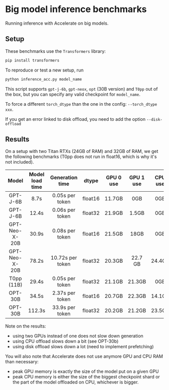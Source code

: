 # Big model inference benchmarks

Running inference with Accelerate on big models.

## Setup

These benchmarks use the `Transformers` library:

```bash
pip install transformers
```

To reproduce or test a new setup, run

```py
python inference_acc.py model_name
```

This script supports `gpt-j-6b`, `gpt-neox`, `opt` (30B version) and `T0pp` out of the box, but you can specify any valid checkpoint for `model_name`.

To force a different `torch_dtype` than the one in the config: `--torch_dtype xxx`.

If you get an error linked to disk offload, you need to add the option `--disk-offload`

## Results

On a setup with two Titan RTXs (24GB of RAM) and 32GB of RAM, we get the following benchmarks (T0pp does not run in float16, which is why it's not included).

| Model | Model load time | Generation time | dtype | GPU 0 use | GPU 1 use | CPU use | Disk offload |
|:-----:|:---------------:|:---------------:|:-----:|:---------:|:---------:|:-------:|:------------:|
| GPT-J-6B | 8.7s | 0.05s per token | float16 | 11.7GB | 0GB | 0GB | no |
| GPT-J-6B | 12.4s | 0.06s per token | float32 | 21.9GB | 1.5GB | 0GB | no |
| GPT-Neo-X-20B | 30.9s | 0.08s per token | float16 | 21.5GB | 18GB | 0GB | no |
| GPT-Neo-X-20B | 78.2s | 10.72s per token | float32 | 20.3GB | 22.7 GB | 24.4GB | yes |
| T0pp (11B) | 29.4s | 0.05s per token | float32 | 21.1GB | 21.3GB | 0GB | no |
| OPT-30B | 34.5s | 2.37s per token | float16 | 20.7GB | 22.3GB | 14.1GB | no |
| OPT-30B | 112.3s | 33.9s per token | float32 | 20.2GB | 21.2GB | 23.5GB | yes |

Note on the results:
- using two GPUs instead of one does not slow down generation
- using CPU offload slows down a bit (see OPT-30b)
- using disk offload slows down a lot (need to implement prefetching)

You will also note that Accelerate does not use anymore GPU and CPU RAM than necessary:
- peak GPU memory is exactly the size of the model put on a given GPU
- peak CPU memory is either the size of the biggest checkpoint shard or the part of the model offloaded on CPU, whichever is bigger.